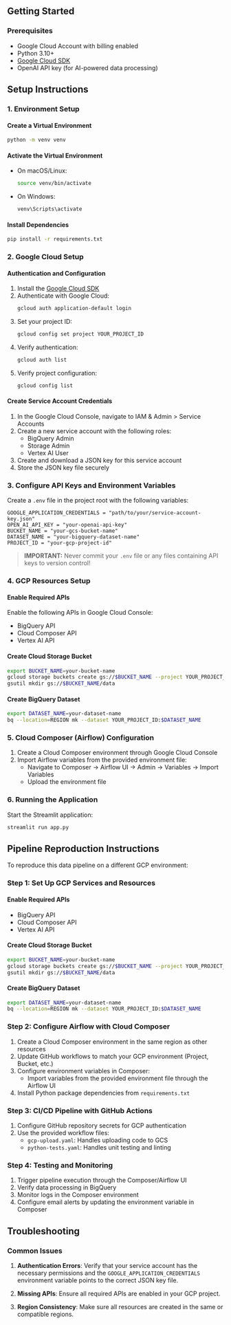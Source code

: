 ## Getting Started

### Prerequisites
- Google Cloud Account with billing enabled
- Python 3.10+
- [Google Cloud SDK](https://cloud.google.com/sdk/docs/install)
- OpenAI API key (for AI-powered data processing)

## Setup Instructions

### 1. Environment Setup

#### Create a Virtual Environment
```bash
python -m venv venv
```

#### Activate the Virtual Environment
- On macOS/Linux:
  ```bash
  source venv/bin/activate
  ```
- On Windows:
  ```bash
  venv\Scripts\activate
  ```

#### Install Dependencies
```bash
pip install -r requirements.txt
```

### 2. Google Cloud Setup

#### Authentication and Configuration
1. Install the [Google Cloud SDK](https://cloud.google.com/sdk/docs/install)
2. Authenticate with Google Cloud:
   ```bash
   gcloud auth application-default login
   ```
3. Set your project ID:
   ```bash
   gcloud config set project YOUR_PROJECT_ID
   ```
4. Verify authentication:
   ```bash
   gcloud auth list
   ```
5. Verify project configuration:
   ```bash
   gcloud config list
   ```

#### Create Service Account Credentials
1. In the Google Cloud Console, navigate to IAM & Admin > Service Accounts
2. Create a new service account with the following roles:
   - BigQuery Admin
   - Storage Admin
   - Vertex AI User
3. Create and download a JSON key for this service account
4. Store the JSON key file securely

### 3. Configure API Keys and Environment Variables

Create a `.env` file in the project root with the following variables:
```
GOOGLE_APPLICATION_CREDENTIALS = "path/to/your/service-account-key.json"
OPEN_AI_API_KEY = "your-openai-api-key"
BUCKET_NAME = "your-gcs-bucket-name"
DATASET_NAME = "your-bigquery-dataset-name"
PROJECT_ID = "your-gcp-project-id"
```

> **IMPORTANT:** Never commit your `.env` file or any files containing API keys to version control!

### 4. GCP Resources Setup

#### Enable Required APIs
Enable the following APIs in Google Cloud Console:
- BigQuery API
- Cloud Composer API
- Vertex AI API

#### Create Cloud Storage Bucket
```bash
export BUCKET_NAME=your-bucket-name
gcloud storage buckets create gs://$BUCKET_NAME --project YOUR_PROJECT_ID --location=REGION
gsutil mkdir gs://$BUCKET_NAME/data
```

#### Create BigQuery Dataset
```bash
export DATASET_NAME=your-dataset-name
bq --location=REGION mk --dataset YOUR_PROJECT_ID:$DATASET_NAME
```

### 5. Cloud Composer (Airflow) Configuration

1. Create a Cloud Composer environment through Google Cloud Console
2. Import Airflow variables from the provided environment file:
   - Navigate to Composer → Airflow UI → Admin → Variables → Import Variables
   - Upload the environment file

### 6. Running the Application

Start the Streamlit application:
```bash
streamlit run app.py
```

## Pipeline Reproduction Instructions

To reproduce this data pipeline on a different GCP environment:

### Step 1: Set Up GCP Services and Resources

#### Enable Required APIs
- BigQuery API
- Cloud Composer API
- Vertex AI API

#### Create Cloud Storage Bucket
```bash
export BUCKET_NAME=your-bucket-name
gcloud storage buckets create gs://$BUCKET_NAME --project YOUR_PROJECT_ID --location=REGION
gsutil mkdir gs://$BUCKET_NAME/data
```

#### Create BigQuery Dataset
```bash
export DATASET_NAME=your-dataset-name
bq --location=REGION mk --dataset YOUR_PROJECT_ID:$DATASET_NAME
```

### Step 2: Configure Airflow with Cloud Composer

1. Create a Cloud Composer environment in the same region as other resources
2. Update GitHub workflows to match your GCP environment (Project, Bucket, etc.)
3. Configure environment variables in Composer:
   - Import variables from the provided environment file through the Airflow UI
4. Install Python package dependencies from `requirements.txt`

### Step 3: CI/CD Pipeline with GitHub Actions

1. Configure GitHub repository secrets for GCP authentication
2. Use the provided workflow files:
   - `gcp-upload.yaml`: Handles uploading code to GCS
   - `python-tests.yaml`: Handles unit testing and linting

### Step 4: Testing and Monitoring

1. Trigger pipeline execution through the Composer/Airflow UI
2. Verify data processing in BigQuery
3. Monitor logs in the Composer environment
4. Configure email alerts by updating the environment variable in Composer

## Troubleshooting

### Common Issues

1. **Authentication Errors**: Verify that your service account has the necessary permissions and the `GOOGLE_APPLICATION_CREDENTIALS` environment variable points to the correct JSON key file.

2. **Missing APIs**: Ensure all required APIs are enabled in your GCP project.

3. **Region Consistency**: Make sure all resources are created in the same or compatible regions.

